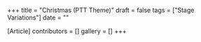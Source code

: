 +++
title = "Christmas (PTT Theme)"
draft = false
tags = ["Stage Variations"]
date = ""

[Article]
contributors = []
gallery = []
+++